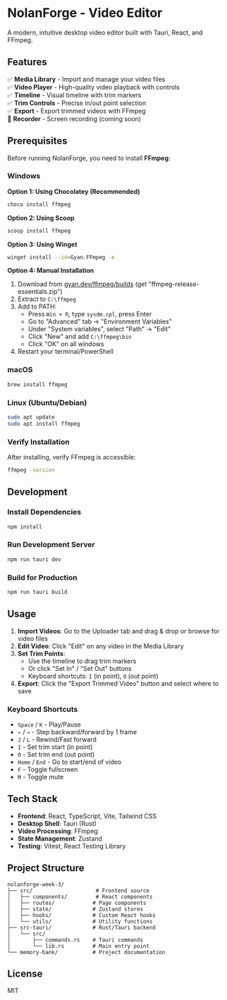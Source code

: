 # NolanForge - Video Editor

A modern, intuitive desktop video editor built with Tauri, React, and FFmpeg.

## Features

✅ **Media Library** - Import and manage your video files  
✅ **Video Player** - High-quality video playback with controls  
✅ **Timeline** - Visual timeline with trim markers  
✅ **Trim Controls** - Precise in/out point selection  
✅ **Export** - Export trimmed videos with FFmpeg  
🚧 **Recorder** - Screen recording (coming soon)

## Prerequisites

Before running NolanForge, you need to install **FFmpeg**:

### Windows

**Option 1: Using Chocolatey (Recommended)**
```bash
choco install ffmpeg
```

**Option 2: Using Scoop**
```bash
scoop install ffmpeg
```

**Option 3: Using Winget**
```bash
winget install --id=Gyan.FFmpeg -e
```

**Option 4: Manual Installation**
1. Download from [gyan.dev/ffmpeg/builds](https://www.gyan.dev/ffmpeg/builds/) (get "ffmpeg-release-essentials.zip")
2. Extract to `C:\ffmpeg`
3. Add to PATH:
   - Press `Win + R`, type `sysdm.cpl`, press Enter
   - Go to "Advanced" tab → "Environment Variables"
   - Under "System variables", select "Path" → "Edit"
   - Click "New" and add `C:\ffmpeg\bin`
   - Click "OK" on all windows
4. Restart your terminal/PowerShell

### macOS
```bash
brew install ffmpeg
```

### Linux (Ubuntu/Debian)
```bash
sudo apt update
sudo apt install ffmpeg
```

### Verify Installation
After installing, verify FFmpeg is accessible:
```bash
ffmpeg -version
```

## Development

### Install Dependencies
```bash
npm install
```

### Run Development Server
```bash
npm run tauri dev
```

### Build for Production
```bash
npm run tauri build
```

## Usage

1. **Import Videos**: Go to the Uploader tab and drag & drop or browse for video files
2. **Edit Video**: Click "Edit" on any video in the Media Library
3. **Set Trim Points**: 
   - Use the timeline to drag trim markers
   - Or click "Set In" / "Set Out" buttons
   - Keyboard shortcuts: `I` (in point), `O` (out point)
4. **Export**: Click the "Export Trimmed Video" button and select where to save

### Keyboard Shortcuts

- `Space` / `K` - Play/Pause
- `←` / `→` - Step backward/forward by 1 frame
- `J` / `L` - Rewind/Fast forward
- `I` - Set trim start (in point)
- `O` - Set trim end (out point)
- `Home` / `End` - Go to start/end of video
- `F` - Toggle fullscreen
- `M` - Toggle mute

## Tech Stack

- **Frontend**: React, TypeScript, Vite, Tailwind CSS
- **Desktop Shell**: Tauri (Rust)
- **Video Processing**: FFmpeg
- **State Management**: Zustand
- **Testing**: Vitest, React Testing Library

## Project Structure

```
nolanforge-week-3/
├── src/                    # Frontend source
│   ├── components/         # React components
│   ├── routes/            # Page components
│   ├── state/             # Zustand stores
│   ├── hooks/             # Custom React hooks
│   └── utils/             # Utility functions
├── src-tauri/             # Rust/Tauri backend
│   └── src/
│       ├── commands.rs    # Tauri commands
│       └── lib.rs         # Main entry point
└── memory-bank/           # Project documentation
```

## License

MIT
